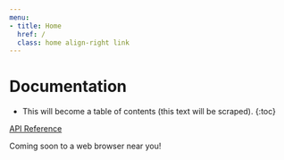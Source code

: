 ```yaml
---
menu:
- title: Home
  href: /
  class: home align-right link
---
```


# Documentation

* This will become a table of contents (this text will be scraped).
{:toc}

[API Reference](/doc/doxygen/annotated.html)

Coming soon to a web browser near you!
